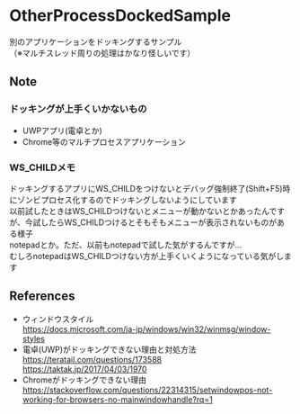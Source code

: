 ﻿# OtherProcessDockedSample
別のアプリケーションをドッキングするサンプル  
（※マルチスレッド周りの処理はかなり怪しいです）  

## Note
### ドッキングが上手くいかないもの
- UWPアプリ(電卓とか)
- Chrome等のマルチプロセスアプリケーション

### WS_CHILDメモ
ドッキングするアプリにWS_CHILDをつけないとデバッグ強制終了(Shift+F5)時にゾンビプロセス化するのでドッキングしないようにしています  
以前試したときはWS_CHILDつけないとメニューが動かないとかあったんですが、今試したらWS_CHILDつけるとそもそもメニューが表示されないものがある様子  
notepadとか。ただ、以前もnotepadで試した気がするんですが…  
むしろnotepadはWS_CHILDつけない方が上手くいくようになっている気がします  

## References
- ウィンドウスタイル  
https://docs.microsoft.com/ja-jp/windows/win32/winmsg/window-styles  
- 電卓(UWP)がドッキングできない理由と対処方法  
https://teratail.com/questions/173588  
https://taktak.jp/2017/04/03/1970  
- Chromeがドッキングできない理由  
https://stackoverflow.com/questions/22314315/setwindowpos-not-working-for-browsers-no-mainwindowhandle?rq=1  
